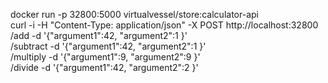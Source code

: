 docker run -p 32800:5000 virtualvessel/store:calculator-api <br>
curl -i -H "Content-Type: application/json" -X POST http://localhost:32800 <br>
/add -d '{"argument1":42, "argument2":1 }' <br>
/subtract -d '{"argument1":42, "argument2":1 }' <br>
/multiply -d '{"argument1":9, "argument2":9 }' <br>
/divide -d '{"argument1":42, "argument2":2 }' <br>
